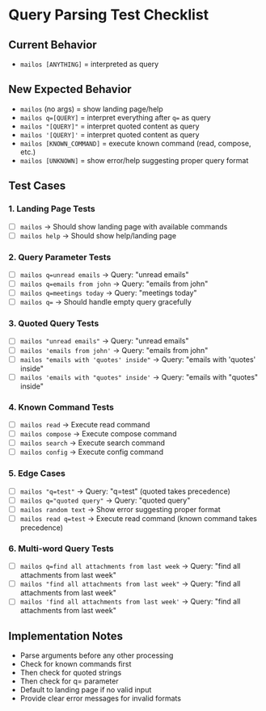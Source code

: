 # Query Parsing Test Checklist

## Current Behavior
- `mailos [ANYTHING]` = interpreted as query

## New Expected Behavior
- `mailos` (no args) = show landing page/help
- `mailos q=[QUERY]` = interpret everything after `q=` as query
- `mailos "[QUERY]"` = interpret quoted content as query
- `mailos '[QUERY]'` = interpret quoted content as query
- `mailos [KNOWN_COMMAND]` = execute known command (read, compose, etc.)
- `mailos [UNKNOWN]` = show error/help suggesting proper query format

## Test Cases

### 1. Landing Page Tests
- [ ] `mailos` → Should show landing page with available commands
- [ ] `mailos help` → Should show help/landing page

### 2. Query Parameter Tests
- [ ] `mailos q=unread emails` → Query: "unread emails"
- [ ] `mailos q=emails from john` → Query: "emails from john"
- [ ] `mailos q=meetings today` → Query: "meetings today"
- [ ] `mailos q=` → Should handle empty query gracefully

### 3. Quoted Query Tests
- [ ] `mailos "unread emails"` → Query: "unread emails"
- [ ] `mailos 'emails from john'` → Query: "emails from john"
- [ ] `mailos "emails with 'quotes' inside"` → Query: "emails with 'quotes' inside"
- [ ] `mailos 'emails with "quotes" inside'` → Query: "emails with "quotes" inside"

### 4. Known Command Tests
- [ ] `mailos read` → Execute read command
- [ ] `mailos compose` → Execute compose command
- [ ] `mailos search` → Execute search command
- [ ] `mailos config` → Execute config command

### 5. Edge Cases
- [ ] `mailos "q=test"` → Query: "q=test" (quoted takes precedence)
- [ ] `mailos q="quoted query"` → Query: "quoted query"
- [ ] `mailos random text` → Show error suggesting proper format
- [ ] `mailos read q=test` → Execute read command (known command takes precedence)

### 6. Multi-word Query Tests
- [ ] `mailos q=find all attachments from last week` → Query: "find all attachments from last week"
- [ ] `mailos "find all attachments from last week"` → Query: "find all attachments from last week"
- [ ] `mailos 'find all attachments from last week'` → Query: "find all attachments from last week"

## Implementation Notes
- Parse arguments before any other processing
- Check for known commands first
- Then check for quoted strings
- Then check for q= parameter
- Default to landing page if no valid input
- Provide clear error messages for invalid formats